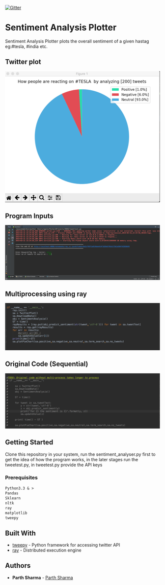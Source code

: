 [![Gitter](https://badges.gitter.im/Sentiment-Analysis-Plotter/community.svg)](https://gitter.im/Sentiment-Analysis-Plotter/community?utm_source=badge&utm_medium=badge&utm_campaign=pr-badge)

# Sentiment Analysis Plotter

Sentiment Analysis Plotter plots the overall sentiment of a given hastag eg:#tesla, #india etc.


## Twitter plot

<img src="images/tweetplot.png" width="600">

## Program Inputs

<img src="images/one.png" width="600">

## Multiprocessing using ray

<img src="images/two.png" width="600">

## Original Code (Sequential)

<img src="images/three.png" width="600">

## Getting Started

Clone this repository in your system, run the sentiment_analyser.py first to get the idea of how the program 
works, in the later stages run the tweetest.py, in tweetest.py provide the API keys

### Prerequisites

```
Python3.3 & >
Pandas
Sklearn
nltk
ray 
matplotlib
tweepy
```

## Built With

* [tweepy](http://www.tweepy.org) - Python framework for accessing twitter API
* [ray](https://ray.readthedocs.io/en/latest/tutorial.html) - Distributed execution engine
 

## Authors

* **Parth Sharma** - [Parth Sharma](https://parthsharma1011.github.io)


